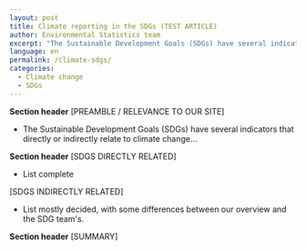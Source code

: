 ```yaml
---
layout: post
title: Climate reporting in the SDGs (TEST ARTICLE)
author: Environmental Statistics team
excerpt: "The Sustainable Development Goals (SDGs) have several indicators that directly or indirectly relate to climate change..."
language: en
permalink: /climate-sdgs/
categories:
  - Climate change
  - SDGs
---
```


<strong>Section header</strong>
[PREAMBLE / RELEVANCE TO OUR SITE]
- The Sustainable Development Goals (SDGs) have several indicators that directly or indirectly relate to climate change...

<strong>Section header</strong>
[SDGS DIRECTLY RELATED]
- List complete

[SDGS INDIRECTLY RELATED]
- List mostly decided, with some differences between our overview and the SDG team's.

<strong>Section header</strong>
[SUMMARY]
